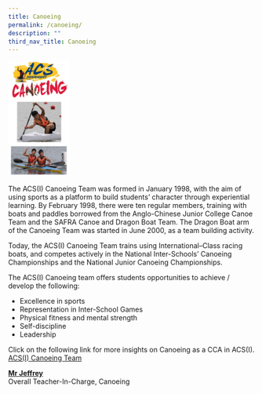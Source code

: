 ```yaml
---
title: Canoeing
permalink: /canoeing/
description: ""
third_nav_title: Canoeing
---
```

<img src="/images/pic-Canoeing-2018-Banner-For-Webpage.jpg" 
     style="width:25%">
		 
The ACS(I) Canoeing Team was formed in January 1998, with the aim of using sports as a platform to build students’ character through experiential learning. By February 1998, there were ten regular members, training with boats and paddles borrowed from the Anglo-Chinese Junior College Canoe Team and the SAFRA Canoe and Dragon Boat Team. The Dragon Boat arm of the Canoeing Team was started in June 2000, as a team building activity.

Today, the ACS(I) Canoeing Team trains using International–Class racing boats, and competes actively in the National Inter-Schools’ Canoeing Championships and the National Junior Canoeing Championships.

The ACS(I) Canoeing team offers students opportunities to achieve / develop the following:

*   Excellence in sports
*   Representation in Inter-School Games
*   Physical fitness and mental strength
*   Self-discipline
*   Leadership

Click on the following link for more insights on Canoeing as a CCA in ACS(I).  
[ACS(I) Canoeing Team](https://www.acsindep.moe.edu.sg/wp-content/uploads/2020/06/video-ACS-Independent-Canoeing-Team-1.mp4)

**[Mr Jeffrey](mailto:jeffreyt@acsindep.edu.sg)**  <br>
Overall Teacher-In-Charge, Canoeing